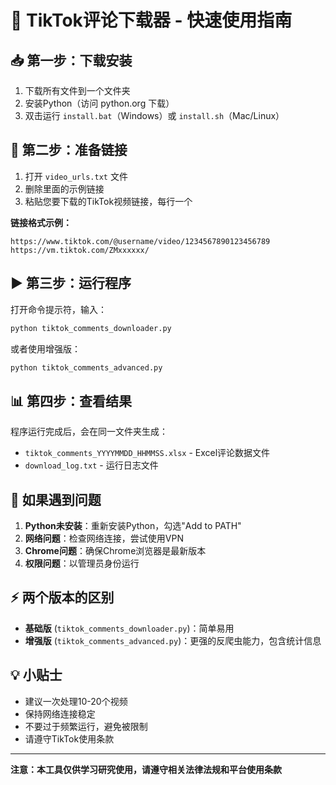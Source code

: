 # 🚀 TikTok评论下载器 - 快速使用指南

## 📥 第一步：下载安装
1. 下载所有文件到一个文件夹
2. 安装Python（访问 python.org 下载）
3. 双击运行 `install.bat`（Windows）或 `install.sh`（Mac/Linux）

## 📝 第二步：准备链接
1. 打开 `video_urls.txt` 文件
2. 删除里面的示例链接
3. 粘贴您要下载的TikTok视频链接，每行一个

**链接格式示例：**
```
https://www.tiktok.com/@username/video/1234567890123456789
https://vm.tiktok.com/ZMxxxxxx/
```

## ▶️ 第三步：运行程序
打开命令提示符，输入：
```bash
python tiktok_comments_downloader.py
```

或者使用增强版：
```bash
python tiktok_comments_advanced.py
```

## 📊 第四步：查看结果
程序运行完成后，会在同一文件夹生成：
- `tiktok_comments_YYYYMMDD_HHMMSS.xlsx` - Excel评论数据文件
- `download_log.txt` - 运行日志文件

## 🔧 如果遇到问题
1. **Python未安装**：重新安装Python，勾选"Add to PATH"
2. **网络问题**：检查网络连接，尝试使用VPN
3. **Chrome问题**：确保Chrome浏览器是最新版本
4. **权限问题**：以管理员身份运行

## ⚡ 两个版本的区别
- **基础版** (`tiktok_comments_downloader.py`)：简单易用
- **增强版** (`tiktok_comments_advanced.py`)：更强的反爬虫能力，包含统计信息

## 💡 小贴士
- 建议一次处理10-20个视频
- 保持网络连接稳定
- 不要过于频繁运行，避免被限制
- 请遵守TikTok使用条款

---
**注意：本工具仅供学习研究使用，请遵守相关法律法规和平台使用条款**